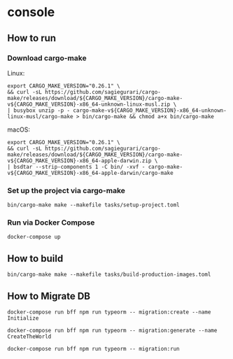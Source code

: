 # console

## How to run

### Download cargo-make

Linux:

```shellsession
export CARGO_MAKE_VERSION="0.26.1" \
&& curl -sL https://github.com/sagiegurari/cargo-make/releases/download/${CARGO_MAKE_VERSION}/cargo-make-v${CARGO_MAKE_VERSION}-x86_64-unknown-linux-musl.zip \
| busybox unzip -p - cargo-make-v${CARGO_MAKE_VERSION}-x86_64-unknown-linux-musl/cargo-make > bin/cargo-make && chmod a+x bin/cargo-make
```

macOS:

```shellsession
export CARGO_MAKE_VERSION="0.26.1" \
&& curl -sL https://github.com/sagiegurari/cargo-make/releases/download/${CARGO_MAKE_VERSION}/cargo-make-v${CARGO_MAKE_VERSION}-x86_64-apple-darwin.zip \
| bsdtar --strip-components 1 -C bin/ -xvf - cargo-make-v${CARGO_MAKE_VERSION}-x86_64-apple-darwin/cargo-make
```

### Set up the project via cargo-make

```shellsession
bin/cargo-make make --makefile tasks/setup-project.toml
```

### Run via Docker Compose

```shellsession
docker-compose up
```

## How to build

```shellsession
bin/cargo-make make --makefile tasks/build-production-images.toml
```

## How to Migrate DB

```shellsession
docker-compose run bff npm run typeorm -- migration:create --name Initialize
```

```shellsession
docker-compose run bff npm run typeorm -- migration:generate --name CreateTheWorld
```

```shellsession
docker-compose run bff npm run typeorm -- migration:run
```
